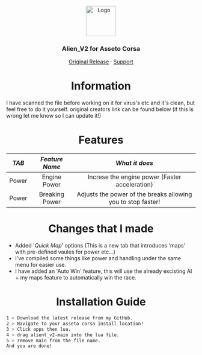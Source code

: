<br />
<div align="center">
  <a href="https://github.com/othneildrew/Best-README-Template">
    <img src="https://github.com/othneildrew/Best-README-Template/blob/master/images/logo.png?raw=true" alt="Logo" width="80" height="80">
  </a>

  <h3 align="center">Alien_V2 for Asseto Corsa</h3>

  <p align="center">
    <a href="https://www.unknowncheats.me/forum/other-games/511184-assetto-corsa-alien-torque-grip-downforce.html">Original Release</a>
    ·
    <a href="https://discord.gg/WHHsDjm73Y">Support</a>
  </p>
</div>

<h1 align="center">Information</a></h1>

I have scanned the file before working on it for virus's etc and it's clean, but feel free to do it yourself. original creators link can be found below (if this is wrong let me know so I can update it!)

<h1 align="center">Features </a></h1>  

 ***TAB***       |                      ***Feature Name***                    | ***What it does***
:-----------------:|:------------------------------------------------------:|:-----------------------------------------------------------------------------------:
 Power     |                    Engine Power           | Increse the engine power (Faster acceleration)
 Power     |                    Breaking Power           | Adjusts the power of the breaks allowing you to stop faster!

<h1 align="center">Changes that I made</a></h1>

+ Added '*Quick Map*' options (This is a new tab that introduces 'maps' with pre-defined vaules for power etc...)  
+ I've compiled some things like power and handling under the same menu for easier use.   
+ I have added an 'Auto Win' feature, this will use the already excisting AI + my maps feature to automatically win the race.  

<h1 align="center">Installation Guide</a></h1> 

   ```sh
   1 > Download the latest release from my GitHub.
   2 > Navigate to your asseto corsa install location!
   3 > Click apps then lua.
   4 > drag alient_v2-main into the lua file.
   5 > remove main from the file name.
   And you are done!
   ``` 
